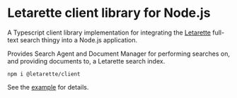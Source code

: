 # Letarette client library for Node.js

A Typescript client library implementation for integrating the [Letarette](https://letarette.io) full-text search thingy into a Node.js application.

Provides Search Agent and Document Manager for performing searches on, and providing documents to, a Letarette search index.

```
npm i @letarette/client
```

See the [example](https://github.com/erkkah/letarette.js/tree/master/example) for details.
